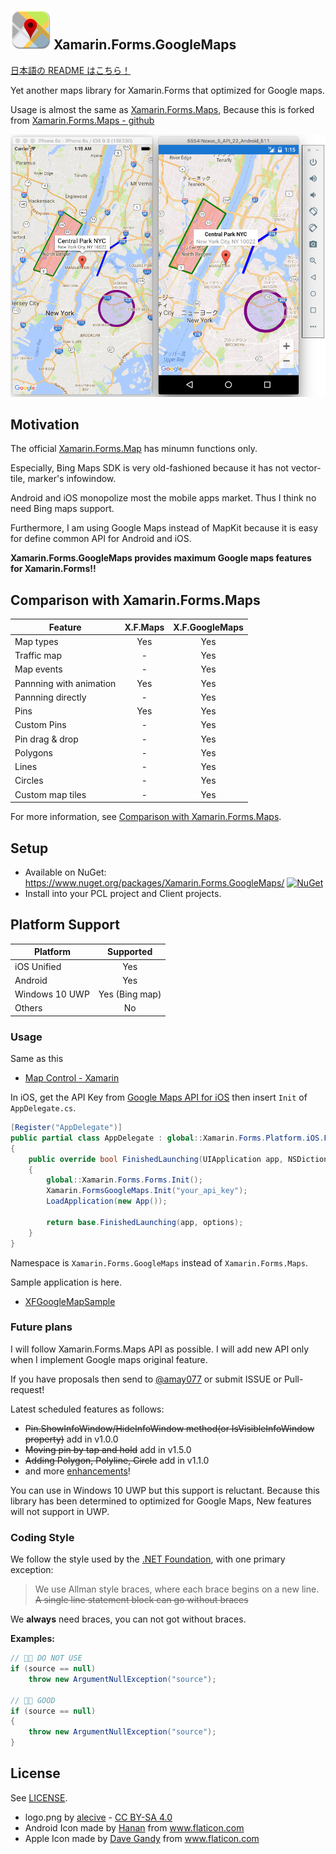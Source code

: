 ## ![](logo.png) Xamarin.Forms.GoogleMaps

[日本語の README はこちら！](README-ja.md)

Yet another maps library for Xamarin.Forms that optimized for Google maps.

Usage is almost the same as [Xamarin.Forms.Maps](https://www.nuget.org/packages/Xamarin.Forms.Maps), Because this is forked from [Xamarin.Forms.Maps - github](https://github.com/xamarin/Xamarin.Forms) 

![screenshot](screenshot01.png)

## Motivation

The official [Xamarin.Forms.Map](https://developer.xamarin.com/guides/xamarin-forms/user-interface/map/)  has minumn functions only.

Especially, Bing Maps SDK is very old-fashioned because it has not vector-tile, marker's infowindow.

Android and iOS monopolize most the mobile apps market. Thus I think no need Bing maps support.

Furthermore, I am using Google Maps instead of MapKit because it is easy for define common API for Android and iOS.

**Xamarin.Forms.GoogleMaps provides maximum Google maps features for Xamarin.Forms!!**

## Comparison with Xamarin.Forms.Maps

|Feature|X.F.Maps|X.F.GoogleMaps|
| ------------------- | :-----------: | :-----------: |
|Map types|Yes|Yes|
|Traffic map|-|Yes|
|Map events|-|Yes|
|Pannning with animation|Yes|Yes|
|Pannning directly|-|Yes|
|Pins|Yes|Yes|
|Custom Pins|-|Yes|
|Pin drag & drop|-|Yes|
|Polygons|-|Yes|
|Lines|-|Yes|
|Circles|-|Yes|
|Custom map tiles|-|Yes|

For more information, see [Comparison with Xamarin.Forms.Maps](https://github.com/amay077/Xamarin.Forms.GoogleMaps/wiki/Comparison-with-Xamarin.Forms.Maps).

## Setup

* Available on NuGet: https://www.nuget.org/packages/Xamarin.Forms.GoogleMaps/ [![NuGet](https://img.shields.io/nuget/v/Xam.Plugin.Geolocator.svg?label=NuGet)](https://www.nuget.org/packages/Xamarin.Forms.GoogleMaps/)
* Install into your PCL project and Client projects.

## Platform Support

|Platform|Supported|
| ------------------- | :-----------: |
|iOS Unified|Yes|
|Android|Yes|
|Windows 10 UWP|Yes (Bing map)|
|Others|No|

### Usage

Same as this

* [Map Control - Xamarin](https://developer.xamarin.com/guides/xamarin-forms/user-interface/map/)

In iOS, get the API Key from [Google Maps API for iOS](https://developers.google.com/maps/documentation/ios-sdk/) then insert ``Init`` of ``AppDelegate.cs``.  

```csharp
[Register("AppDelegate")]
public partial class AppDelegate : global::Xamarin.Forms.Platform.iOS.FormsApplicationDelegate
{
    public override bool FinishedLaunching(UIApplication app, NSDictionary options)
    {
        global::Xamarin.Forms.Forms.Init();
        Xamarin.FormsGoogleMaps.Init("your_api_key");
        LoadApplication(new App());

        return base.FinishedLaunching(app, options);
    }
}
``` 

Namespace is ``Xamarin.Forms.GoogleMaps`` instead of ``Xamarin.Forms.Maps``. 

Sample application is here.

* [XFGoogleMapSample](https://github.com/amay077/Xamarin.Forms.GoogleMaps/tree/master/XFGoogleMapSample)

### Future plans

I will follow Xamarin.Forms.Maps API as possible. I will add new API only when I implement Google maps original feature.

If you have proposals then send to [@amay077](https://twitter.com/amay077) or submit ISSUE or Pull-request!

Latest scheduled features as follows:

* ~~Pin.ShowInfoWindow/HideInfoWindow method(or IsVisibleInfoWindow property)~~ add in v1.0.0
* ~~Moving pin by tap and hold~~ add in v1.5.0
* ~~Adding Polygon, Polyline, Circle~~ add in v1.1.0
* and more [enhancements](https://github.com/amay077/Xamarin.Forms.GoogleMaps/labels/enhancement)!

You can use in Windows 10 UWP but this support is reluctant.
Because this library has been determined to optimized for Google Maps, New features will not support in UWP.

### Coding Style

We follow the style used by the [.NET Foundation](https://github.com/dotnet/corefx/blob/master/Documentation/coding-guidelines/coding-style.md), with one primary exception:

> We use Allman style braces, where each brace begins on a new line. ~~A single line statement block can go without braces~~

We **always** need braces, you can not got without braces.

**Examples:**

```csharp
// 👎🏽 DO NOT USE
if (source == null) 
    throw new ArgumentNullException("source");

// 👍🏽 GOOD
if (source == null)
{
    throw new ArgumentNullException("source");
}
```

## License

See [LICENSE](LICENSE).

* logo.png by [alecive](http://www.iconarchive.com/show/flatwoken-icons-by-alecive.html) - [CC BY-SA 4.0](https://creativecommons.org/licenses/by-sa/4.0/deed)
* Android Icon made by [Hanan](http://www.flaticon.com/free-icon/android_109464) from www.flaticon.com
* Apple Icon made by [Dave Gandy](http://www.flaticon.com/free-icon/apple-logo_25345) from www.flaticon.com


